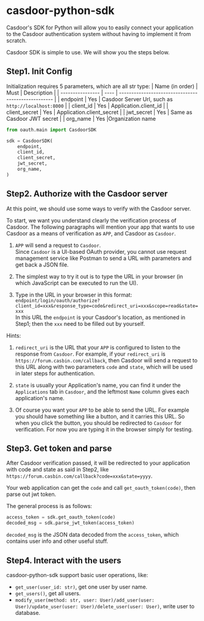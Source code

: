 # casdoor-python-sdk
Casdoor's SDK for Python will allow you to easily connect your application to the Casdoor authentication system without having to implement it from scratch.

Casdoor SDK is simple to use. We will show you the steps below.

## Step1. Init Config
Initialization requires 5 parameters, which are all str type:
| Name (in order)  | Must | Description                                         |
| ---------------- | ---- | --------------------------------------------------- |
| endpoint         | Yes  | Casdoor Server Url, such as `http://localhost:8000` |
| client_id         | Yes  | Application.client_id                               |
| client_secret     | Yes  | Application.client_secret                           |
| jwt_secret        | Yes  | Same as Casdoor JWT secret                         |
| org_name | Yes  |Organization name

```python
from oauth.main import CasdoorSDK

sdk = CasdoorSDK(
    endpoint,
    client_id,
    client_secret,
    jwt_secret,
    org_name,
)
```
## Step2. Authorize with the Casdoor server
At this point, we should use some ways to verify with the Casdoor server.  

To start, we want you understand clearly the verification process of Casdoor.
The following paragraphs will mention your app that wants to use Casdoor as a means
of verification as `APP`, and Casdoor as `Casdoor`.

1. `APP` will send a request to `Casdoor`.  
   Since `Casdoor` is a UI-based OAuth
   provider, you cannot use request management service like Postman to send a URL
   with parameters and get back a JSON file.  
   

2. The simplest way to try it out is to type the URL in your browser (in which JavaScript can be executed to run the UI).

3. Type in the URL in your browser in this format:
`endpoint/login/oauth/authorize?client_id=xxx&response_type=code&redirect_uri=xxx&scope=read&state=xxx`  
In this URL the `endpoint` is your Casdoor's location, as mentioned in Step1; then the `xxx` need to be filled out by yourself.  

Hints:  
1. `redirect_uri` is the URL that your `APP` is configured to
listen to the response from `Casdoor`. For example, if your `redirect_uri` is `https://forum.casbin.com/callback`, then Casdoor will send a request to this URL along with two parameters `code` and `state`, which will be used in later steps for authentication.   

2. `state` is usually your Application's name, you can find it under the `Applications` tab in `Casdoor`, and the leftmost `Name` column gives each application's name. 

3. Of course you want your `APP` to be able to send the URL. For example you should have something like a button, and it carries this URL. So when you click the button, you should be redirected to `Casdoor` for verification. For now you are typing it in the browser simply for testing.
   
## Step3. Get token and parse

After Casdoor verification passed, it will be redirected to your application with code and state as said in Step2, like `https://forum.casbin.com/callback?code=xxx&state=yyyy`.

Your web application can get the `code` and call `get_oauth_token(code)`, then parse out jwt token.

The general process is as follows:

```python
access_token = sdk.get_oauth_token(code)
decoded_msg = sdk.parse_jwt_token(access_token)
```

`decoded_msg` is the JSON data decoded from the `access_token`, which contains user info and other useful stuff.

## Step4. Interact with the users

casdoor-python-sdk support basic user operations, like:

- `get_user(user_id: str)`, get one user by user name.
- `get_users()`, get all users.
- `modify_user(method: str, user: User)/add_user(user: User)/update_user(user: User)/delete_user(user: User)`, write user to database.
